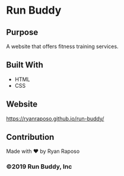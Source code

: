 # Run Buddy

## Purpose
A website that offers fitness training services.

## Built With
* HTML
* CSS

## Website
https://ryanraposo.github.io/run-buddy/

## Contribution
Made with ❤️ by Ryan Raposo

### ©️2019 Run Buddy, Inc 
